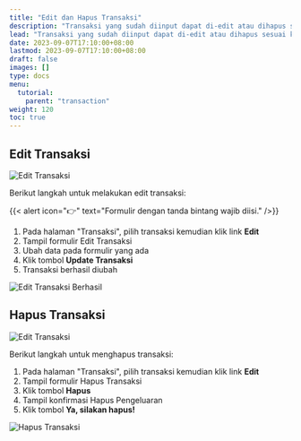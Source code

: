 ```yaml
---
title: "Edit dan Hapus Transaksi"
description: "Transaksi yang sudah diinput dapat di-edit atau dihapus sesuai kebutuhan."
lead: "Transaksi yang sudah diinput dapat di-edit atau dihapus sesuai kebutuhan."
date: 2023-09-07T17:10:00+08:00
lastmod: 2023-09-07T17:10:00+08:00
draft: false
images: []
type: docs
menu:
  tutorial:
    parent: "transaction"
weight: 120
toc: true
---
```


## Edit Transaksi

![Edit Transaksi](/images/desktop-view/06-edit-transaksi.jpg "Edit Transaksi")

Berikut langkah untuk melakukan edit transaksi:

{{< alert icon="👉" text="Formulir dengan tanda bintang wajib diisi." />}}

1. Pada halaman "Transaksi", pilih transaksi kemudian klik link **Edit**
1. Tampil formulir Edit Transaksi
1. Ubah data pada formulir yang ada
1. Klik tombol **Update Transaksi**
1. Transaksi berhasil diubah

![Edit Transaksi Berhasil](/images/desktop-view/07-edit-transaksi-berhasil.jpg "Edit Transaksi Berhasil")

## Hapus Transaksi

![Edit Transaksi](/images/desktop-view/08-edit-transaksi.jpg "Edit Transaksi")

Berikut langkah untuk menghapus transaksi:

1. Pada halaman "Transaksi", pilih transaksi kemudian klik link **Edit**
1. Tampil formulir Hapus Transaksi
1. Klik tombol **Hapus**
1. Tampil konfirmasi Hapus Pengeluaran
1. Klik tombol **Ya, silakan hapus!**

![Hapus Transaksi](/images/desktop-view/09-hapus-transaksi.jpg "Hapus Transaksi")
